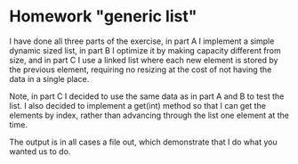 Homework "generic list"
===========
I have done all three parts of the exercise, in part A I implement a simple dynamic sized list, in part B I optimize it by making capacity different from size, and in part C I use a linked list where each new element is stored by the previous element, requiring no resizing at the cost of not having the data in a single place.


Note, in part C I decided to use the same data as in part A and B to test the list. I also decided to implement a get(int) method so that I can get the elements by index, rather than advancing through the list one element at the time.


The output is in all cases a file out, which demonstrate that I do what you wanted us to do.
